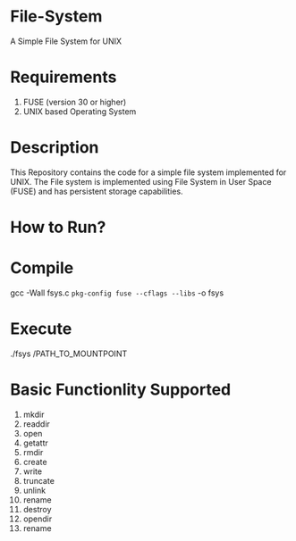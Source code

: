# File-System
A Simple File System for UNIX

# Requirements
1. FUSE (version 30 or higher)
2. UNIX based Operating System


# Description
This Repository contains the code for a simple file system implemented for UNIX. The File system is implemented using File System in User Space (FUSE) and has persistent storage capabilities.

# How to Run?
  # Compile 
  gcc -Wall fsys.c `pkg-config fuse --cflags --libs` -o fsys
  # Execute 
  ./fsys /PATH_TO_MOUNTPOINT 
  
# Basic Functionlity Supported  
  1. mkdir
  2. readdir
  3. open
  4. getattr 
  5. rmdir
  6. create 
  7. write 
  8. truncate
  9. unlink
  10. rename
  11. destroy 
  12. opendir
  13. rename
